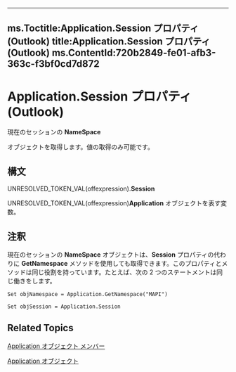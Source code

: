 

---
ms.Toctitle:Application.Session プロパティ (Outlook)
title:Application.Session プロパティ (Outlook)
ms.ContentId:720b2849-fe01-afb3-363c-f3bf0cd7d872
---
# Application.Session プロパティ (Outlook)




現在のセッションの  **NameSpace**



 オブジェクトを取得します。値の取得のみ可能です。

## 構文
UNRESOLVED_TOKEN_VAL(offexpression).**Session**



UNRESOLVED_TOKEN_VAL(offexpression)**Application** オブジェクトを表す変数。



## 注釈
現在のセッションの **NameSpace** オブジェクトは、**Session** プロパティの代わりに **GetNamespace** メソッドを使用しても取得できます。このプロパティとメソッドは同じ役割を持っています。たとえば、次の 2 つのステートメントは同じ働きをします。

```vba
Set objNamespace = Application.GetNamespace("MAPI") 
```


```vba
Set objSession = Application.Session
```




## Related Topics

[Application オブジェクト メンバー](3519c89c-2353-85ee-7ddc-62e5dd85a8e7.md)

[Application オブジェクト](797003e7-ecd1-eccb-eaaf-32d6ddde8348.md)




